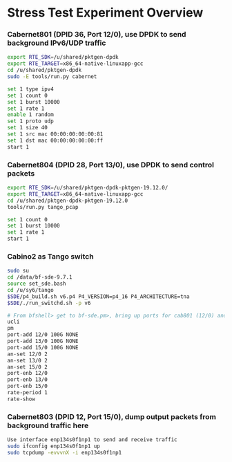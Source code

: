 # Stress Test Experiment Overview


### Cabernet801 (DPID 36, Port 12/0), use DPDK to send background IPv6/UDP traffic 
```bash
export RTE_SDK=/u/shared/pktgen-dpdk
export RTE_TARGET=x86_64-native-linuxapp-gcc
cd /u/shared/pktgen-dpdk
sudo -E tools/run.py cabernet

set 1 type ipv4
set 1 count 0
set 1 burst 10000
set 1 rate 1
enable 1 random 
set 1 proto udp
set 1 size 40 
set 1 src mac 00:00:00:00:00:81
set 1 dst mac 00:00:00:00:00:ff 
start 1
```

### Cabernet804 (DPID 28, Port 13/0), use DPDK to send control packets 
```bash 
export RTE_SDK=/u/shared/pktgen-dpdk-pktgen-19.12.0/
export RTE_TARGET=x86_64-native-linuxapp-gcc
cd /u/shared/pktgen-dpdk-pktgen-19.12.0
tools/run.py tango_pcap

set 1 count 0
set 1 burst 10000
set 1 rate 1
start 1
```

### Cabino2 as Tango switch
```bash
sudo su
cd /data/bf-sde-9.7.1
source set_sde.bash 
cd /u/sy6/tango
$SDE/p4_build.sh v6.p4 P4_VERSION=p4_16 P4_ARCHITECTURE=tna
$SDE/./run_switchd.sh -p v6

# From bfshell> get to bf-sde.pm>, bring up ports for cab801 (12/0) and cab804 13/0), and view sending rates on the ports 
ucli
pm
port-add 12/0 100G NONE
port-add 13/0 100G NONE
port-add 15/0 100G NONE
an-set 12/0 2
an-set 13/0 2
an-set 15/0 2
port-enb 12/0
port-enb 13/0
port-enb 15/0
rate-period 1
rate-show
```

### Cabernet803 (DPID 12, Port 15/0), dump output packets from background traffic here
```bash
Use interface enp134s0f1np1 to send and receive traffic 
sudo ifconfig enp134s0f1np1 up 
sudo tcpdump -evvvnX -i enp134s0f1np1
 ```
